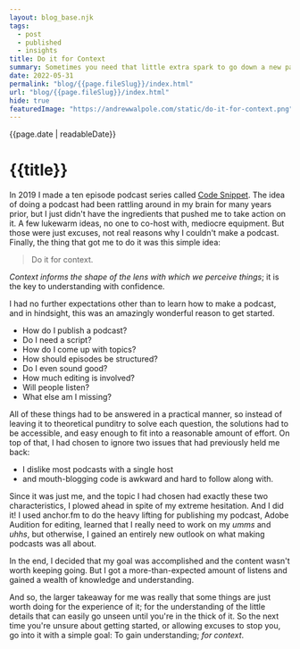 ```yaml
---
layout: blog_base.njk
tags: 
  - post
  - published
  - insights
title: Do it for Context
summary: Sometimes you need that little extra spark to go down a new pathway or face the unknown. When you're grasping for that push, do it for context.
date: 2022-05-31
permalink: "blog/{{page.fileSlug}}/index.html"
url: "blog/{{page.fileSlug}}/index.html"
hide: true
featuredImage: "https://andrewwalpole.com/static/do-it-for-context.png"
---
```


{{page.date | readableDate}}
# {{title}}

In 2019 I made a ten episode podcast series called [Code Snippet](https://anchor.fm/codesnippet). The idea of doing a podcast had been rattling around in my brain for many years prior, but I just didn't have the ingredients that pushed me to take action on it. A few lukewarm ideas, no one to co-host with, mediocre equipment. But those were just excuses, not real reasons why I couldn't make a podcast. Finally, the thing that got me to do it was this simple idea:

> Do it for context.

*Context informs the shape of the lens with which we perceive things*; it is the key to understanding with confidence.

I had no further expectations other than to learn how to make a podcast, and in hindsight, this was an amazingly wonderful reason to get started.

- How do I publish a podcast?
- Do I need a script?
- How do I come up with topics?
- How should episodes be structured?
- Do I even sound good?
- How much editing is involved?
- Will people listen?
- What else am I missing?

All of these things had to be answered in a practical manner, so instead of leaving it to theoretical punditry to solve each question, the solutions had to be accessible, and easy enough to fit into a reasonable amount of effort. On top of that, I had chosen to ignore two issues that had previously held me back:

- I dislike most podcasts with a single host
- and mouth-blogging code is awkward and hard to follow along with.

Since it was just me, and the topic I had chosen had exactly these two characteristics, I plowed ahead in spite of my extreme hesitation. And I did it! I used anchor.fm to do the heavy lifting for publishing my podcast, Adobe Audition for editing, learned that I really need to work on my *umms* and *uhhs*, but otherwise, I gained an entirely new outlook on what making podcasts was all about.

In the end, I decided that my goal was accomplished and the content wasn't worth keeping going. But I got a more-than-expected amount of listens and gained a wealth of knowledge and understanding.

And so, the larger takeaway for me was really that some things are just worth doing for the experience of it; for the understanding of the little details that can easily go unseen until you're in the thick of it. So the next time you're unsure about getting started, or allowing excuses to stop you, go into it with a simple goal: To gain understanding; *for context*.